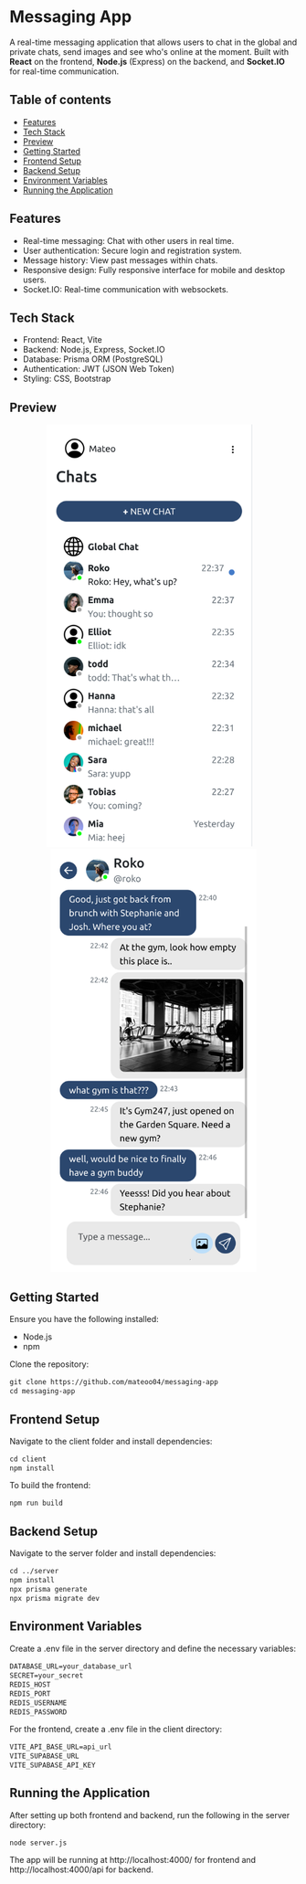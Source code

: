 # Messaging App

A real-time messaging application that allows users to chat in the global and private chats, send images and see who's online at the moment. Built with <b>React</b> on the frontend, <b>Node.js</b> (Express) on the backend, and <b>Socket.IO</b> for real-time communication.

## Table of contents

- [Features](#features)
- [Tech Stack](#tech-stack)
- [Preview](#preview)
- [Getting Started](#getting-started)
- [Frontend Setup](#frontend-setup)
- [Backend Setup](#backend-setup)
- [Environment Variables](#environment-variables)
- [Running the Application](#running-the-application)

## Features

- Real-time messaging: Chat with other users in real time.
- User authentication: Secure login and registration system.
- Message history: View past messages within chats.
- Responsive design: Fully responsive interface for mobile and desktop users.
- Socket.IO: Real-time communication with websockets.

## Tech Stack

- Frontend: React, Vite
- Backend: Node.js, Express, Socket.IO
- Database: Prisma ORM (PostgreSQL)
- Authentication: JWT (JSON Web Token)
- Styling: CSS, Bootstrap

## Preview

<p align="center">
<img src="./screenshots/menu.png" width="360" style="margin-right: 14px;">
<img src="./screenshots/chat.png" width="360">
</p>

## Getting Started

Ensure you have the following installed:

- Node.js
- npm

Clone the repository:

```
git clone https://github.com/mateoo04/messaging-app
cd messaging-app
```

## Frontend Setup

Navigate to the client folder and install dependencies:

```
cd client
npm install
```

To build the frontend:

```
npm run build
```

## Backend Setup

Navigate to the server folder and install dependencies:

```
cd ../server
npm install
npx prisma generate
npx prisma migrate dev
```

## Environment Variables

Create a .env file in the server directory and define the necessary variables:

```
DATABASE_URL=your_database_url
SECRET=your_secret
REDIS_HOST
REDIS_PORT
REDIS_USERNAME
REDIS_PASSWORD
```

For the frontend, create a .env file in the client directory:

```
VITE_API_BASE_URL=api_url
VITE_SUPABASE_URL
VITE_SUPABASE_API_KEY
```

## Running the Application

After setting up both frontend and backend, run the following in the server directory:

```
node server.js
```

The app will be running at http://localhost:4000/ for frontend and http://localhost:4000/api for backend.
